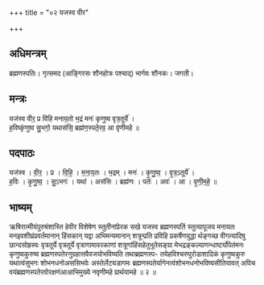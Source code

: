 +++
title = "०२ यजस्व वीर"

+++
## अधिमन्त्रम्
ब्रह्मणस्पतिः। गृत्समद (आङ्गिरसः शौनहोत्रः पश्चाद्) भार्गवः शौनकः। जगती।

## मन्त्रः
यज॑स्व वीर॒ प्र वि॑हि मनाय॒तो भ॒द्रं मनः॑ कृणुष्व वृत्र॒तूर्ये॑ ।  
ह॒विष्कृ॑णुष्व सु॒भगो॒ यथास॑सि॒ ब्रह्म॑ण॒स्पते॒रव॒ आ वृ॑णीमहे ॥

## पदपाठः
यज॑स्व । वी॒र॒ । प्र । वि॒हि॒ । म॒ना॒य॒तः । भ॒द्रम् । मनः॑ । कृ॒णु॒ष्व॒ । वृ॒त्र॒ऽतूर्ये॑ ।  
ह॒विः । कृ॒णु॒ष्व॒ । सु॒ऽभगः॑ । यथा॑ । अस॑सि । ब्रह्म॑णः । पतेः॑ । अवः॑ । आ । वृ॒णी॒म॒हे॒ ॥

## भाष्यम्
ऋषिरात्मीयंपुरुषंशास्ति हेवीर विशेषेण स्तुतीनांप्रेरक सखे यजस्व ब्रह्मणस्पतिं स्तुत्यापूजय मनायतः मनइवशीघ्रंप्रवर्तमानान् हिंसकान् यद्वा अभिमन्यमानान् शत्रून्प्रति प्रविहि प्रकर्षेणयुद्धा र्थङ्गच्छ वीगत्यादिषु छान्दसोह्रस्वः वृत्रतूर्ये वृत्रतूर्ये वृत्राणामावरकाणां शत्रूणांहिंसहेतुभूतेसङ्ग्रा मेभद्रङ्कल्याणन्धार्ष्ट्योपेतंमनः कृणुष्वकुरुष्व ब्रह्मणस्पतेरनुग्रहात्तवैवजयोभविष्यति तथाब्रह्मणस्प- तयेहविश्चरुपुरोडाशादिकं कृणुष्वकुरु यथात्वंसुभगः शोभनधनोअससिभवेः अस्तेर्लेट्यडागमः ब्रह्मणस्पतेर्यागेनत्वंशोभनधनोभविष्यसीतियावत् अपिच वयंब्रह्मणस्पतेरवोरक्षणंआआभिमुख्ये नवृणीमहे प्रार्थयामहे ॥ २ ॥